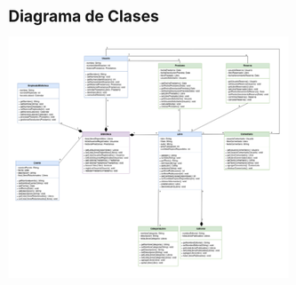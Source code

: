 <div align = "justify">

# Diagrama de Clases <a name = "clases"></a>

<img src = ../img/Diagrama-Clases.png>

</div>